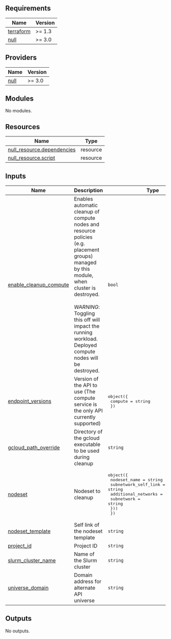 <!-- BEGINNING OF PRE-COMMIT-TERRAFORM DOCS HOOK -->
## Requirements

| Name | Version |
|------|---------|
| <a name="requirement_terraform"></a> [terraform](#requirement\_terraform) | >= 1.3 |
| <a name="requirement_null"></a> [null](#requirement\_null) | >= 3.0 |

## Providers

| Name | Version |
|------|---------|
| <a name="provider_null"></a> [null](#provider\_null) | >= 3.0 |

## Modules

No modules.

## Resources

| Name | Type |
|------|------|
| [null_resource.dependencies](https://registry.terraform.io/providers/hashicorp/null/latest/docs/resources/resource) | resource |
| [null_resource.script](https://registry.terraform.io/providers/hashicorp/null/latest/docs/resources/resource) | resource |

## Inputs

| Name | Description | Type | Default | Required |
|------|-------------|------|---------|:--------:|
| <a name="input_enable_cleanup_compute"></a> [enable\_cleanup\_compute](#input\_enable\_cleanup\_compute) | Enables automatic cleanup of compute nodes and resource policies (e.g.<br/>placement groups) managed by this module, when cluster is destroyed.<br/><br/>*WARNING*: Toggling this off will impact the running workload.<br/>Deployed compute nodes will be destroyed. | `bool` | n/a | yes |
| <a name="input_endpoint_versions"></a> [endpoint\_versions](#input\_endpoint\_versions) | Version of the API to use (The compute service is the only API currently supported) | <pre>object({<br/>    compute = string<br/>  })</pre> | n/a | yes |
| <a name="input_gcloud_path_override"></a> [gcloud\_path\_override](#input\_gcloud\_path\_override) | Directory of the gcloud executable to be used during cleanup | `string` | n/a | yes |
| <a name="input_nodeset"></a> [nodeset](#input\_nodeset) | Nodeset to cleanup | <pre>object({<br/>    nodeset_name         = string<br/>    subnetwork_self_link = string<br/>    additional_networks = list(object({<br/>      subnetwork = string<br/>    }))<br/>  })</pre> | n/a | yes |
| <a name="input_nodeset_template"></a> [nodeset\_template](#input\_nodeset\_template) | Self link of the nodeset template | `string` | n/a | yes |
| <a name="input_project_id"></a> [project\_id](#input\_project\_id) | Project ID | `string` | n/a | yes |
| <a name="input_slurm_cluster_name"></a> [slurm\_cluster\_name](#input\_slurm\_cluster\_name) | Name of the Slurm cluster | `string` | n/a | yes |
| <a name="input_universe_domain"></a> [universe\_domain](#input\_universe\_domain) | Domain address for alternate API universe | `string` | n/a | yes |

## Outputs

No outputs.
<!-- END OF PRE-COMMIT-TERRAFORM DOCS HOOK -->
